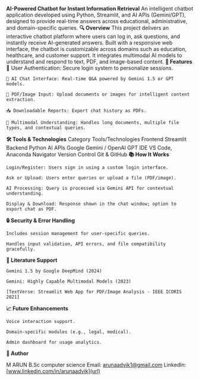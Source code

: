 **AI-Powered Chatbot for Instant Information Retrieval**
An intelligent chatbot application developed using Python, Streamlit, and AI APIs (Gemini/GPT), designed to provide real-time answers across educational, administrative, and domain-specific queries.
**🔍 Overview**
This project delivers an interactive chatbot platform where users can log in, ask questions, and instantly receive AI-generated answers. Built with a responsive web interface, the chatbot is customizable across domains such as education, healthcare, and customer support. It integrates multimodal AI models to understand and respond to text, PDF, and image-based content.
**🚀 Features**
    🔐 User Authentication: Secure login system to personalize sessions.

    💬 AI Chat Interface: Real-time Q&A powered by Gemini 1.5 or GPT models.

    📄 PDF/Image Input: Upload documents or images for intelligent content extraction.

    📥 Downloadable Reports: Export chat history as PDFs.

    🧠 Multimodal Understanding: Handles long documents, multiple file types, and contextual queries.

**🛠️ Tools & Technologies**
Category	Tools/Technologies
Frontend	Streamlit
Backend	Python
AI APIs	Google Gemini / OpenAI GPT
IDE	VS Code, Anaconda Navigator
Version Control	Git & GitHub
**📚 How It Works**

    Login/Register: Users sign in using a custom login interface.

    Ask or Upload: Users enter queries or upload a file (PDF/image).

    AI Processing: Query is processed via Gemini API for contextual understanding.

    Display & Download: Response shown in the chat window; option to export chat as PDF.

**🔒 Security & Error Handling**

    Includes session management for user-specific queries.

    Handles input validation, API errors, and file compatibility gracefully.

**📄 Literature Support**

    Gemini 1.5 by Google DeepMind (2024)

    Gemini: Highly Capable Multimodal Models (2023)

    [TextVerse: Streamlit Web App for PDF/Image Analysis - IEEE ICORIS 2021]

**📈 Future Enhancements**

    Voice interaction support.

    Domain-specific modules (e.g., legal, medical).

    Admin dashboard for usage analytics.

**👤 Author**

M ARUN B.Sc computer science
Email: [arunaadvik1@gmail.com](url)
LinkedIn:  [www.linkedin.com/in/arunaadvik](url)
